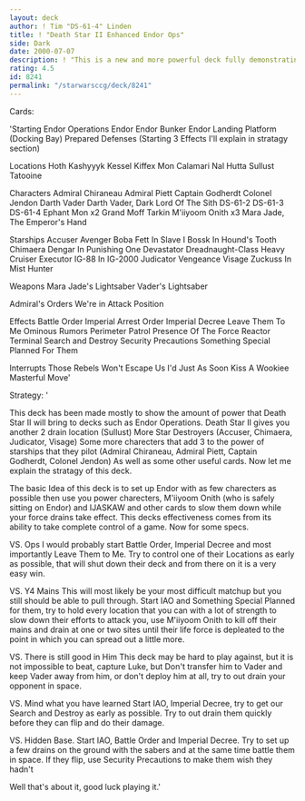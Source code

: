 ```yaml
---
layout: deck
author: ! Tim "DS-61-4" Linden
title: ! "Death Star II Enhanced Endor Ops"
side: Dark
date: 2000-07-07
description: ! "This is a new and more powerful deck fully demonstrating the effect that Death Star II will have on current Deck types"
rating: 4.5
id: 8241
permalink: "/starwarsccg/deck/8241"
---
```

Cards: 

'Starting
Endor Operations
Endor
Endor Bunker
Endor Landing Platform (Docking Bay)
Prepared Defenses (Starting 3 Effects I'll explain in stratagy section)

Locations
Hoth
Kashyyyk
Kessel
Kiffex
Mon Calamari
Nal Hutta
Sullust
Tatooine

Characters
Admiral Chiraneau
Admiral Piett
Captain Godherdt
Colonel Jendon
Darth Vader
Darth Vader, Dark Lord Of The Sith
DS-61-2
DS-61-3
DS-61-4
Ephant Mon x2
Grand Moff Tarkin
M'iiyoom Onith x3
Mara Jade, The Emperor's Hand

Starships
Accuser
Avenger
Boba Fett In Slave I
Bossk In Hound's Tooth
Chimaera
Dengar In Punishing One
Devastator
Dreadnaught-Class Heavy Cruiser
Executor
IG-88 In IG-2000
Judicator
Vengeance
Visage
Zuckuss In Mist Hunter

Weapons
Mara Jade's Lightsaber
Vader's Lightsaber

Admiral's Orders
We're in Attack Position

Effects
Battle Order
Imperial Arrest Order
Imperial Decree
Leave Them To Me
Ominous Rumors
Perimeter Patrol
Presence Of The Force
Reactor Terminal
Search and Destroy
Security Precautions
Something Special Planned For Them

Interrupts
Those Rebels Won't Escape Us
I'd Just As Soon Kiss A Wookiee
Masterful Move'

Strategy: '

This deck has been made mostly to show the amount of power that Death Star II will bring to decks such as Endor Operations. Death Star II gives you another 2 drain location (Sullust) More Star Destroyers (Accuser, Chimaera, Judicator, Visage) Some more charecters that add 3 to the power of starships that they pilot (Admiral Chiraneau, Admiral Piett, Captain Godherdt, Colonel Jendon) As well as some other useful cards. Now let me explain the stratagy of this deck.

The basic Idea of this deck is to set up Endor with as few charecters as possible then use you power charecters, M'iiyoom Onith (who is safely sitting on Endor) and IJASKAW and other cards to slow them down while your force drains take effect. This decks effectiveness comes from its ability to take complete control of a game. Now for some specs.

VS. Ops I would probably start Battle Order, Imperial Decree and most importantly Leave Them to Me. Try to control one of their Locations as early as possible, that will shut down their deck and from there on it is a very easy win.

VS. Y4 Mains This will most likely be your most difficult matchup but you still should be able to pull through. Start IAO and Something Special Planned for them, try to hold every location that you can with a lot of strength to slow down their efforts to attack you, use M'iiyoom Onith to kill off their mains and drain at one or two sites until their life force is depleated to the point in which you can spread out a little more.

VS. There is still good in Him This deck may be hard to play against, but it is not impossible to beat, capture Luke, but Don't transfer him to Vader and keep Vader away from him, or don't deploy him at all, try to out drain your opponent in space.

VS. Mind what you have learned Start IAO, Imperial Decree, try to get our Search and Destroy as early as possible. Try to out drain them quickly before they can flip and do their damage.

VS. Hidden Base. Start IAO, Battle Order and Imperial Decree. Try to set up a few drains on the ground with the sabers and at the same time battle them in space. If they flip, use Security Precautions to make them wish they hadn't

Well that's about it, good luck playing it.'
